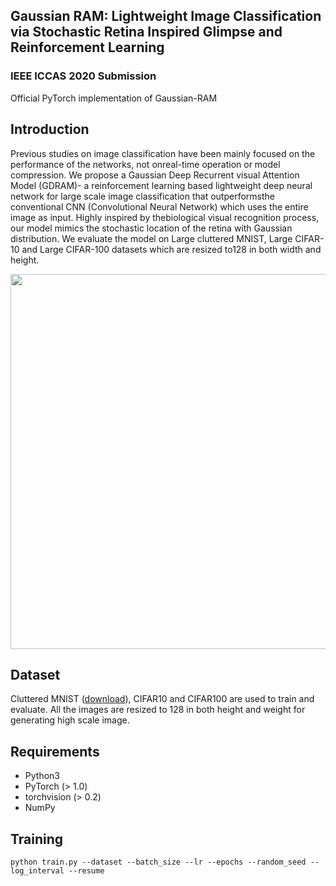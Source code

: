 ## Gaussian RAM: Lightweight Image Classification via Stochastic Retina Inspired Glimpse and Reinforcement Learning

### IEEE ICCAS 2020 Submission

Official PyTorch implementation of Gaussian-RAM


## Introduction
Previous studies on image classification have been mainly focused on the performance of the networks, not onreal-time operation or model compression.  We propose a Gaussian Deep Recurrent visual Attention Model (GDRAM)- a reinforcement learning based lightweight deep neural network for large scale image classification that outperformsthe conventional CNN (Convolutional Neural Network) which uses the entire image as input.  Highly inspired by thebiological visual recognition process, our model mimics the stochastic location of the retina with Gaussian distribution. We evaluate the model on Large cluttered MNIST, Large CIFAR-10 and Large CIFAR-100 datasets which are resized to128 in both width and height.

<p align = "center">
<img src="https://github.com/dsshim0125/gaussian-ram/blob/master/fig.png" width="600"> 
</p>

## Dataset
Cluttered MNIST ([download](https://drive.google.com/file/d/1nMO5XIFmjyPnJjfvBeFpujeuZ3Qk7vhd/view?usp=sharing)), CIFAR10 and CIFAR100 are used to train and evaluate. All the images are resized to 128 in both height and weight for generating high scale image.
## Requirements
- Python3
- PyTorch (> 1.0)
- torchvision (> 0.2)
- NumPy

## Training
```angular2html
python train.py --dataset --batch_size --lr --epochs --random_seed --log_interval --resume
```
